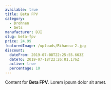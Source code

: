 ```yaml
---
available: true
title: Beta FPV
category:
  - Drohnen
  - Sets
manufacturer: DJI
slug: beta-fpv
price: 24.99
featuredImage: /uploads/Rihanna-2.jpg
discount:
  dateFrom: 2019-07-08T22:25:55.663Z
  dateTo: 2019-07-18T22:26:01.176Z
  active: true
  percentage: 10
---
```


Content for **Beta FPV**. Lorem ipsum dolor sit amet.
